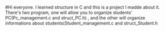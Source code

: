 #Hi everyone.
I learned structure in C and this is a project I madde about it.
There's two program, one will allow you to organize students' PC(Pc_management.c and struct_PC.h) , and the other will organize informations about students(Student_management.c and struct_Student.h
